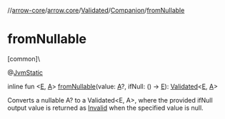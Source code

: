 //[arrow-core](../../../../index.md)/[arrow.core](../../index.md)/[Validated](../index.md)/[Companion](index.md)/[fromNullable](from-nullable.md)

# fromNullable

[common]\

@[JvmStatic](https://kotlinlang.org/api/latest/jvm/stdlib/kotlin.jvm/-jvm-static/index.html)

inline fun &lt;[E](from-nullable.md), [A](from-nullable.md)&gt; [fromNullable](from-nullable.md)(value: [A](from-nullable.md)?, ifNull: () -&gt; [E](from-nullable.md)): [Validated](../index.md)&lt;[E](from-nullable.md), [A](from-nullable.md)&gt;

Converts a nullable A? to a Validated&lt;E, A&gt;, where the provided ifNull output value is returned as [Invalid](../-invalid/index.md) when the specified value is null.
